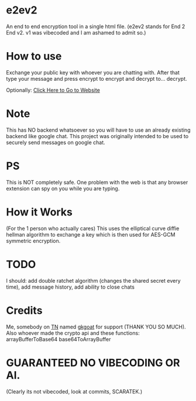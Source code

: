 # e2ev2
An end to end encryption tool in a single html file. (e2ev2 stands for End 2 End v2. v1 was vibecoded and I am ashamed to admit so.)

# How to use
Exchange your public key with whoever you are chatting with. After that type your message and press encrypt to encrypt and decrypt to... decrypt.

Optionally:
[Click Here to Go to Website](https://cuhassle.github.io/e2ev2/e2ev2.html)

# Note
This has NO backend whatsoever so you will have to use an already existing backend like google chat. This project was originally intended to be used to securely send messages on google chat.

# PS
This is NOT completely safe. One problem with the web is that any browser extension can spy on you while you are typing.

# How it Works
(For the 1 person who actually cares) This uses the elliptical curve diffie hellman algorithm to exchange a key which is then used for AES-GCM symmetric encryption.

# TODO
I should: add double ratchet algorithm (changes the shared secret every time), add message history, add ability to close chats

# Credits
Me, somebody on [TN](https://discord.gg/unblock) named [gkgoat](https://github.com/gkgoat1) for support (THANK YOU SO MUCH). Also whoever made the crypto api and these functions: arrayBufferToBase64 base64ToArrayBuffer 

# GUARANTEED NO VIBECODING OR AI.
(Clearly its not vibecoded, look at commits, SCARATEK.)
